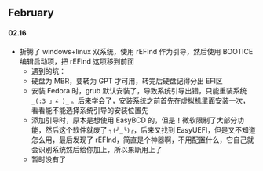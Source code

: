 ## February
#### 02.16
- 折腾了 windows+linux 双系统，使用 rEFInd 作为引导，然后使用 BOOTICE 编辑启动项，把 rEFInd 这项移到前面
  - 遇到的坑：
  - 硬盘为 MBR，要转为 GPT 才可用，转完后硬盘记得分出 EFI区
  - 安装 Fedora 时，grub 默认安装了，导致系统引导出错，只能重装系统 ```_(:3 」∠ )_``` 。后来学会了，安装系统之前首先在虚拟机里面安装一次，看看能不能选择系统引导的安装位置先
  - 添加引导时，原本是想使用 EasyBCD 的，但是！微软限制了大部分功能，然后这个软件就废了 ```╮(╯_╰)╭```，后来又找到 EasyUEFI，但是又不知道怎么用，最后发现了 rEFInd，简直是个神器啊，不用配置什么，它自己就会识别系统然后给你加上，所以果断用上了
  - 暂时没有了
